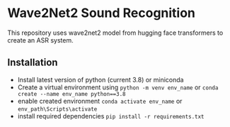 # Wave2Net2 Sound Recognition

This repository uses wave2net2 model from hugging face transformers to create an ASR system.

## Installation

- Install latest version of python (current 3.8) or miniconda 
- Create a virtual environment using `python -m venv env_name` or `conda create --name env_name python==3.8`
- enable created environment `conda activate env_name` or `env_path\Scripts\activate`
- install required dependencies `pip install -r requirements.txt`
